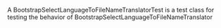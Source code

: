 A BootstrapSelectLanguageToFileNameTranslatorTest is a test class for testing the behavior of BootstrapSelectLanguageToFileNameTranslator